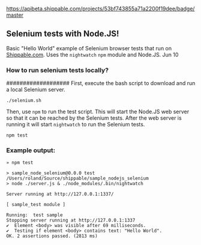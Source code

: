 

https://apibeta.shippable.com/projects/53bf743855a71a2200f19dee/badge/master

## Selenium tests with Node.JS! 
Basic "Hello World" example of Selenium browser tests that run on [Shippable.com](shippable.com). Uses the `nightwatch` `npm` module and Node.JS.
Jun 10
### How to run selenium tests locally?


###################
First, execute the bash script to download and run a local Selenium server.

```
./selenium.sh
```

Then, use `npm` to run the test script. This will start the Node.JS web server so that it can be reached by the Selenium tests.
After the web server is running it will start `nightwatch` to run the Selenium tests.

```
npm test
```

### Example output:

```
» npm test

> sample_node_selenium@0.0.0 test /Users/roland/Source/shippable/sample_nodejs_selenium
> node ./server.js & ./node_modules/.bin/nightwatch

Server running at http://127.0.0.1:1337/

[ sample_test module ]

Running:  test sample
Stopping server running at http://127.0.0.1:1337
✔  Element <body> was visible after 69 milliseconds.
✔  Testing if element <body> contains text: "Hello World".
OK. 2 assertions passed. (2813 ms)
```
